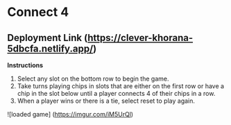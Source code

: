 # Connect 4 

## Deployment Link (https://clever-khorana-5dbcfa.netlify.app/)

  **Instructions**
1. Select any slot on the bottom row to begin the game.
2. Take turns playing chips in slots that are either on the first row or have a chip in the slot below until a player connects 4 of their chips in a row.
3. When a player wins or there is a tie, select reset to play again.


![loaded game] (https://imgur.com/iM5UrQl)